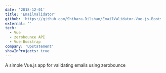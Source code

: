 ```yaml
---
date: '2018-12-01'
title: 'EmailValidator'
github: 'https://github.com/Shihara-Dilshan/EmailValidator-Vue.js-BootstrapVue'
external: ''
tech:
  - Vue
  - zerobounce API
  - Vue-Boostrap
company: 'Upstatement'
showInProjects: true
---
```


A simple Vue.js app for validating emails using zerobounce
